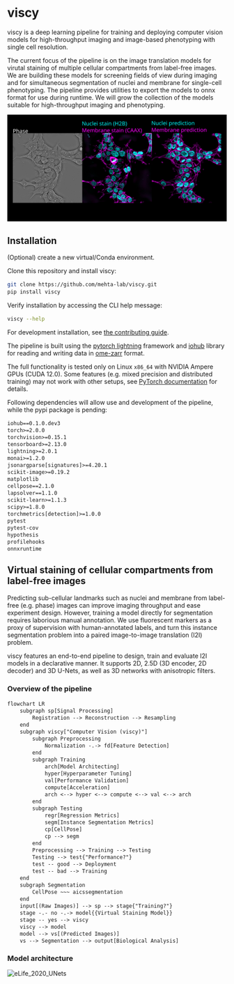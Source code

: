 # viscy

viscy is a deep learning pipeline for training and deploying computer vision models for high-throughput imaging and image-based phenotyping with single cell resolution.

The current focus of the pipeline is on the image translation models for virutal staining of multiple cellular compartments from label-free images. We are building these models for screening fields of view during imaging and for simultaneous segmentation of nuclei and membrane for single-cell phenotyping. The pipeline provides utilities to export the models to onnx format for use during runtime. We will grow the collection of the models suitable for high-throughput imaging and phenotyping.

![virtual_staining](docs/figures/phase_to_nuclei_membrane.svg)

## Installation

(Optional) create a new virtual/Conda environment.

Clone this repository and install viscy:

```sh
git clone https://github.com/mehta-lab/viscy.git
pip install viscy
```

Verify installation by accessing the CLI help message:

```sh
viscy --help
```

For development installation, see [the contributing guide](CONTRIBUTING.md).

The pipeline is built using the [pytorch lightning](https://www.pytorchlightning.ai/index.html) framework and [iohub](https://github.com/czbiohub-sf/iohub) library for reading and writing data in [ome-zarr](https://www.nature.com/articles/s41592-021-01326-w) format.

The full functionality is  tested only on Linux `x86_64` with NVIDIA Ampere GPUs (CUDA 12.0).
Some features (e.g. mixed precision and distributed training) may not work with other setups,
see [PyTorch documentation](https://pytorch.org) for details.

Following dependencies will allow use and development of the pipeline, while the pypi package is pending:

```<yaml>
iohub==0.1.0.dev3
torch>=2.0.0
torchvision>=0.15.1
tensorboard>=2.13.0
lightning>=2.0.1
monai>=1.2.0
jsonargparse[signatures]>=4.20.1
scikit-image>=0.19.2
matplotlib
cellpose==2.1.0
lapsolver==1.1.0
scikit-learn>=1.1.3
scipy>=1.8.0
torchmetrics[detection]>=1.0.0
pytest
pytest-cov
hypothesis
profilehooks
onnxruntime
```

## Virtual staining of cellular compartments from label-free images

Predicting sub-cellular landmarks such as nuclei and membrane from label-free (e.g. phase) images
can improve imaging throughput and ease experiment design.
However, training a model directly for segmentation requires laborious manual annotation.
We use fluorescent markers as a proxy of supervision with human-annotated labels,
and turn this instance segmentation problem into a paired image-to-image translation (I2I) problem.

viscy features an end-to-end pipeline to design, train and evaluate I2I models in a declarative manner.
It supports 2D, 2.5D (3D encoder, 2D decoder) and 3D U-Nets,
as well as 3D networks with anisotropic filters.

### Overview of the pipeline

```mermaid
flowchart LR
    subgraph sp[Signal Processing]
        Registration --> Reconstruction --> Resampling
    end
    subgraph viscy["Computer Vision (viscy)"]
        subgraph Preprocessing
            Normalization -.-> fd[Feature Detection]
        end
        subgraph Training
            arch[Model Architecting]
            hyper[Hyperparameter Tuning]
            val[Performance Validation]
            compute[Acceleration]
            arch <--> hyper <--> compute <--> val <--> arch
        end
        subgraph Testing
            regr[Regression Metrics]
            segm[Instance Segmentation Metrics]
            cp[CellPose]
            cp --> segm
        end
        Preprocessing --> Training --> Testing
        Testing --> test{"Performance?"}
        test -- good --> Deployment
        test -- bad --> Training
    end
    subgraph Segmentation
        CellPose ~~~ aicssegmentation
    end
    input[(Raw Images)] --> sp --> stage{"Training?"}
    stage -.- no -.-> model{{Virtual Staining Model}}
    stage -- yes --> viscy
    viscy --> model
    model --> vs[(Predicted Images)]
    vs --> Segmentation --> output[Biological Analysis]
```

### Model architecture

![eLife_2020_UNets](https://iiif.elifesciences.org/lax/55502%2Felife-55502-fig3-figsupp1-v2.tif/full/1500,/0/default.jpg)
